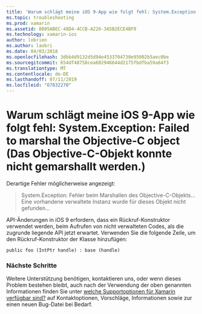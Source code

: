 ```yaml
---
title: 'Warum schlägt meine iOS 9-App wie folgt fehl: System.Exception: Failed to marshal the Objective-C object (Das Objective-C-Objekt konnte nicht gemarshallt werden.)'
ms.topic: troubleshooting
ms.prod: xamarin
ms.assetid: 8805ABEC-48D4-4CCB-A226-3A5B2ECE4BF0
ms.technology: xamarin-ios
author: lobrien
ms.author: laobri
ms.date: 04/03/2018
ms.openlocfilehash: 3dbb4d9132d5d94e4533704730e95002b5aec0be
ms.sourcegitcommit: 654df48758cea602946644d2175fbdfba59a64f3
ms.translationtype: MT
ms.contentlocale: de-DE
ms.lasthandoff: 07/11/2019
ms.locfileid: "67832270"
---
```

# <a name="why-does-my-ios-9-app-fail-with-systemexception-failed-to-marshal-the-objective-c-object"></a>Warum schlägt meine iOS 9-App wie folgt fehl: System.Exception: Failed to marshal the Objective-C object (Das Objective-C-Objekt konnte nicht gemarshallt werden.)

Derartige Fehler möglicherweise angezeigt:

> System.Exception: Fehler beim Marshallen des Objective-C-Objekts... Eine vorhandene verwaltete Instanz wurde für dieses Objekt nicht gefunden...

API-Änderungen in iOS 9 erfordern, dass ein Rückruf-Konstruktor verwendet werden, beim Aufrufen von nicht verwalteten Codes, als die zugrunde liegende API jetzt erwartet. Verwenden Sie die folgende Zeile, um den Rückruf-Konstruktor der Klasse hinzufügen: 

`public foo (IntPtr handle) : base (handle)` 

### <a name="next-steps"></a>Nächste Schritte

Weitere Unterstützung benötigen, kontaktieren uns, oder wenn dieses Problem bestehen bleibt, auch nach der Verwendung der oben genannten Informationen finden Sie unter [welche Supportoptionen für Xamarin verfügbar sind?](~/cross-platform/troubleshooting/support-options.md) auf Kontaktoptionen, Vorschläge, Informationen sowie zur einen neuen Bug-Datei bei Bedarf. 
